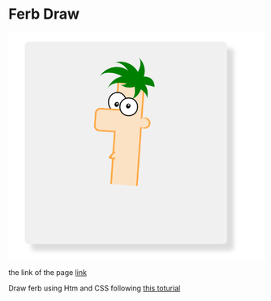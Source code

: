 # Ferb Draw 

![ferb picture](Ferb.png)


the link of the page [link](https://hayaa123.github.io/Draw-ferb/)

Draw ferb using Htm and CSS following [this toturial](https://www.youtube.com/watch?v=ykMVAtC9Okk) 
